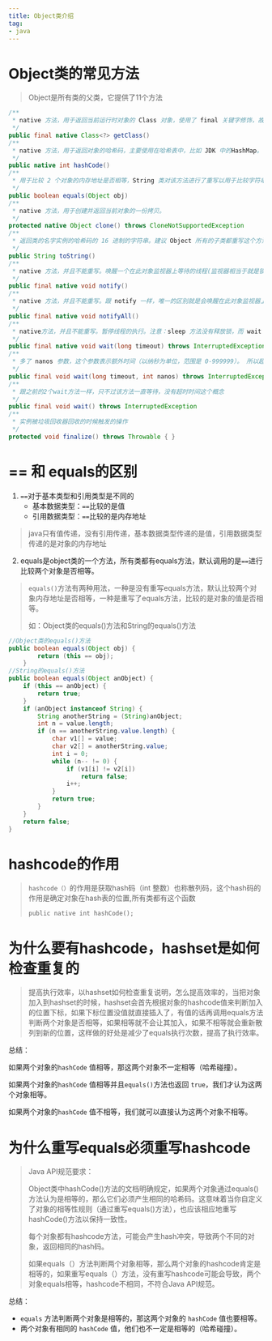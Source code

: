 ```yaml
---
title: Object类介绍
tag:
- java
---
```


# Object类的常见方法

>Object是所有类的父类，它提供了11个方法

```java
/**
 * native 方法，用于返回当前运行时对象的 Class 对象，使用了 final 关键字修饰，故不允许子类重写。
 */
public final native Class<?> getClass()
/**
 * native 方法，用于返回对象的哈希码，主要使用在哈希表中，比如 JDK 中的HashMap。
 */
public native int hashCode()
/**
 * 用于比较 2 个对象的内存地址是否相等，String 类对该方法进行了重写以用于比较字符串的值是否相等。
 */
public boolean equals(Object obj)
/**
 * native 方法，用于创建并返回当前对象的一份拷贝。
 */
protected native Object clone() throws CloneNotSupportedException
/**
 * 返回类的名字实例的哈希码的 16 进制的字符串。建议 Object 所有的子类都重写这个方法。
 */
public String toString()
/**
 * native 方法，并且不能重写。唤醒一个在此对象监视器上等待的线程(监视器相当于就是锁的概念)。如果有多个线程在等待只会任意唤醒一个。
 */
public final native void notify()
/**
 * native 方法，并且不能重写。跟 notify 一样，唯一的区别就是会唤醒在此对象监视器上等待的所有线程，而不是一个线程。
 */
public final native void notifyAll()
/**
 * native方法，并且不能重写。暂停线程的执行。注意：sleep 方法没有释放锁，而 wait 方法释放了锁 ，timeout 是等待时间。
 */
public final native void wait(long timeout) throws InterruptedException
/**
 * 多了 nanos 参数，这个参数表示额外时间（以纳秒为单位，范围是 0-999999）。 所以超时的时间还需要加上 nanos 纳秒。。
 */
public final void wait(long timeout, int nanos) throws InterruptedException
/**
 * 跟之前的2个wait方法一样，只不过该方法一直等待，没有超时时间这个概念
 */
public final void wait() throws InterruptedException
/**
 * 实例被垃圾回收器回收的时候触发的操作
 */
protected void finalize() throws Throwable { }
```



# == 和 equals的区别

1. `==`对于基本类型和引用类型是不同的
   + 基本数据类型：`==`比较的是值
   + 引用数据类型：`==`比较的是内存地址

>java只有值传递，没有引用传递，基本数据类型传递的是值，引用数据类型传递的是对象的内存地址

2. equals是object类的一个方法，所有类都有equals方法，默认调用的是`==`进行比较两个对象是否相等。

>`equals()`方法有两种用法，一种是没有重写equals方法，默认比较两个对象内存地址是否相等，一种是重写了equals方法，比较的是对象的值是否相等。
>
>如：Object类的equals()方法和String的equals()方法

```java
//Object类的equals()方法
public boolean equals(Object obj) {
        return (this == obj);
    }
//String的equals()方法
public boolean equals(Object anObject) {
    if (this == anObject) {
        return true;
    }
    if (anObject instanceof String) {
        String anotherString = (String)anObject;
        int n = value.length;
        if (n == anotherString.value.length) {
            char v1[] = value;
            char v2[] = anotherString.value;
            int i = 0;
            while (n-- != 0) {
                if (v1[i] != v2[i])
                    return false;
                i++;
            }
            return true;
        }
    }
    return false;
}
```

# hashcode的作用

>`hashcode（）`的作用是获取hash码（int 整数）也称散列码，这个hash码的作用是确定对象在hash表的位置,所有类都有这个函数
>
>`public native int hashCode();`



# 为什么要有hashcode，hashset是如何检查重复的

>提高执行效率，以hashset如何检查重复说明，怎么提高效率的，当把对象加入到hashset的时候，hashset会首先根据对象的hashcode值来判断加入的位置下标，如果下标位置没值就直接插入了，有值的话再调用equals方法判断两个对象是否相等，如果相等就不会让其加入，如果不相等就会重新散列到新的位置，这样做的好处是减少了equals执行次数，提高了执行效率。

总结：

如果两个对象的`hashCode` 值相等，那这两个对象不一定相等（哈希碰撞）。

如果两个对象的`hashCode` 值相等并且`equals()`方法也返回 `true`，我们才认为这两个对象相等。

如果两个对象的`hashCode` 值不相等，我们就可以直接认为这两个对象不相等。

# 为什么重写equals必须重写hashcode

>Java API规范要求：
>
>Object类中hashCode()方法的文档明确规定，如果两个对象通过equals()方法认为是相等的，那么它们必须产生相同的哈希码。这意味着当你自定义了对象的相等性规则（通过重写equals()方法），也应该相应地重写hashCode()方法以保持一致性。
>
>每个对象都有hashcode方法，可能会产生hash冲突，导致两个不同的对象，返回相同的hash码。
>
>如果equals（）方法判断两个对象相等，那么两个对象的hashcode肯定是相等的，如果重写equals（）方法，没有重写hashcode可能会导致，两个对象equals相等，hashcode不相同，不符合Java API规范。

总结：

- `equals` 方法判断两个对象是相等的，那这两个对象的 `hashCode` 值也要相等。
- 两个对象有相同的 `hashCode` 值，他们也不一定是相等的（哈希碰撞）。